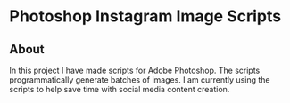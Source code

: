 # Photoshop Instagram Image Scripts

## About

In this project I have made scripts for Adobe Photoshop. The scripts programmatically generate batches of images. I am currently using the scripts to help save time with social media content creation.
